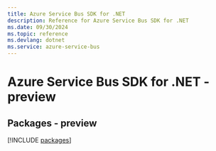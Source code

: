 ```yaml
---
title: Azure Service Bus SDK for .NET
description: Reference for Azure Service Bus SDK for .NET
ms.date: 09/30/2024
ms.topic: reference
ms.devlang: dotnet
ms.service: azure-service-bus
---
```

# Azure Service Bus SDK for .NET - preview
## Packages - preview
[!INCLUDE [packages](service-bus-index.md)]
